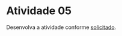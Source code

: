# Atividade 05

Desenvolva a atividade conforme [solicitado](https://ava.ifpr.edu.br/mod/assign/view.php?id=206690).
